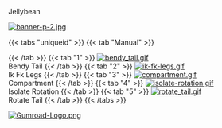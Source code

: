 Jellybean

[![banner-p-2.jpg](https://i.postimg.cc/k9rSqkYK/banner-p-2.jpg)](/docs/rigs/)

{{< tabs "uniqueid" >}}
{{< tab "Manual" >}}

{{< /tab >}}
{{< tab "1" >}}
[![bendy_tail.gif](https://i.postimg.cc/Q8vJ3C9T/bendy_tail.gif)]()      
Bendy Tail
{{< /tab >}}
{{< tab "2" >}}
[![ik-fk-legs.gif](https://i.postimg.cc/V1bFFqpB/ik-fk-legs.gif)]()      
Ik Fk Legs
{{< /tab >}}
{{< tab "3" >}}
[![compartment.gif](https://i.postimg.cc/1SdH6CC3/compartment.gif)]()       
Compartment
{{< /tab >}}
{{< tab "4" >}}
[![isolate-rotation.gif](https://i.postimg.cc/kq3vYVdr/isolate-rotation.gif)]()       
Isolate Rotation
{{< /tab >}}
{{< tab "5" >}}
[![rotate_tail.gif](https://i.postimg.cc/dw2mbqqh/rotate_tail.gif)]()        
Rotate Tail
{{< /tab >}}
{{< /tabs >}}



[![Gumroad-Logo.png](https://i.postimg.cc/FKZh0BKH/Gumroad-Logo.png)](https://particl3s.gumroad.com/l/robo)
